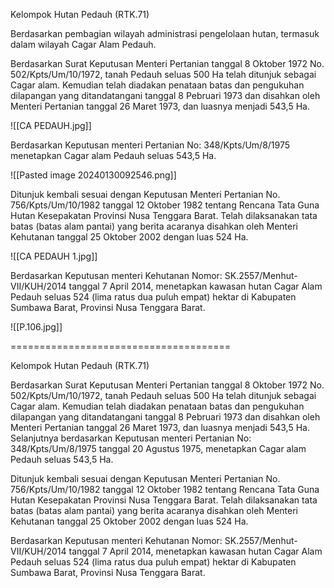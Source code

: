 Kelompok Hutan Pedauh (RTK.71)

Berdasarkan pembagian wilayah administrasi pengelolaan hutan, termasuk dalam wilayah Cagar Alam Pedauh.

Berdasarkan Surat Keputusan Menteri Pertanian tanggal 8 Oktober 1972 No. 502/Kpts/Um/10/1972, tanah Pedauh seluas 500 Ha telah ditunjuk sebagai Cagar alam. Kemudian telah diadakan penataan batas dan pengukuhan dilapangan yang ditandatangani tanggal 8 Pebruari 1973 dan disahkan oleh Menteri Pertanian tanggal 26 Maret 1973, dan luasnya menjadi 543,5 Ha.

![[CA PEDAUH.jpg]]

Berdasarkan Keputusan menteri Pertanian No: 348/Kpts/Um/8/1975 menetapkan Cagar alam Pedauh seluas 543,5 Ha.

![[Pasted image 20240130092546.png]]


Ditunjuk kembali sesuai dengan Keputusan Menteri Pertanian No. 756/Kpts/Um/10/1982 tanggal 12 Oktober 1982 tentang Rencana Tata Guna Hutan Kesepakatan Provinsi Nusa Tenggara Barat. Telah dilaksanakan tata batas (batas alam pantai) yang berita acaranya disahkan oleh Menteri Kehutanan tanggal 25 Oktober 2002 dengan luas 524 Ha.

![[CA PEDAUH 1.jpg]]

Berdasarkan Keputusan menteri Kehutanan Nomor: SK.2557/Menhut-VII/KUH/2014 tanggal 7 April 2014, menetapkan kawasan hutan Cagar Alam Pedauh seluas 524 (lima ratus dua puluh empat) hektar di Kabupaten Sumbawa Barat, Provinsi Nusa Tenggara Barat.

![[P.106.jpg]]



======================================


Kelompok Hutan Pedauh (RTK.71)

Berdasarkan Surat Keputusan Menteri Pertanian tanggal 8 Oktober 1972 No. 502/Kpts/Um/10/1972, tanah Pedauh seluas 500 Ha telah ditunjuk sebagai Cagar alam. Kemudian telah diadakan penataan batas dan pengukuhan dilapangan yang ditandatangani tanggal 8 Pebruari 1973 dan disahkan oleh Menteri Pertanian tanggal 26 Maret 1973, dan luasnya menjadi 543,5 Ha. Selanjutnya berdasarkan Keputusan menteri Pertanian No: 348/Kpts/Um/8/1975 tanggal 20 Agustus 1975, menetapkan Cagar alam Pedauh seluas 543,5 Ha.

Ditunjuk kembali sesuai dengan Keputusan Menteri Pertanian No. 756/Kpts/Um/10/1982 tanggal 12 Oktober 1982 tentang Rencana Tata Guna Hutan Kesepakatan Provinsi Nusa Tenggara Barat. Telah dilaksanakan tata batas (batas alam pantai) yang berita acaranya disahkan oleh Menteri Kehutanan tanggal 25 Oktober 2002 dengan luas 524 Ha.

Berdasarkan Keputusan menteri Kehutanan Nomor: SK.2557/Menhut-VII/KUH/2014 tanggal 7 April 2014, menetapkan kawasan hutan Cagar Alam Pedauh seluas 524 (lima ratus dua puluh empat) hektar di Kabupaten Sumbawa Barat, Provinsi Nusa Tenggara Barat.